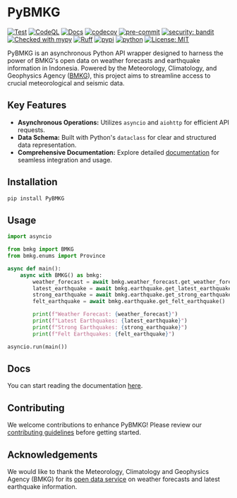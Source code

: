 # PyBMKG

[![Test](https://github.com/kiraware/PyBMKG/workflows/Test/badge.svg)](https://github.com/kiraware/PyBMKG/actions/workflows/test.yml)
[![CodeQL](https://github.com/kiraware/PyBMKG/workflows/CodeQL/badge.svg)](https://github.com/kiraware/PyBMKG/actions/workflows/codeql.yml)
[![Docs](https://readthedocs.org/projects/pybmkg/badge/?version=latest)](https://pybmkg.readthedocs.io/en/latest/?badge=latest)
[![codecov](https://codecov.io/gh/kiraware/PyBMKG/graph/badge.svg?token=MN6AXAHO0P)](https://codecov.io/gh/kiraware/PyBMKG)
[![pre-commit](https://img.shields.io/badge/pre--commit-enabled-brightgreen?logo=pre-commit&logoColor=white)](https://github.com/pre-commit/pre-commit)
[![security: bandit](https://img.shields.io/badge/security-bandit-yellow.svg)](https://github.com/PyCQA/bandit)
[![Checked with mypy](http://www.mypy-lang.org/static/mypy_badge.svg)](http://mypy-lang.org/)
[![Ruff](https://img.shields.io/endpoint?url=https://raw.githubusercontent.com/astral-sh/ruff/main/assets/badge/v2.json)](https://github.com/astral-sh/ruff)
[![pypi](https://img.shields.io/pypi/v/PyBMKG.svg)](https://pypi.org/project/PyBMKG/)
[![python](https://img.shields.io/pypi/pyversions/PyBMKG.svg)](https://pypi.org/project/PyBMKG/)
[![License: MIT](https://img.shields.io/badge/license-MIT-blue.svg)](https://opensource.org/license/MIT)

PyBMKG is an asynchronous Python API wrapper designed to harness the power of BMKG's open data
on weather forecasts and earthquake information in Indonesia. Powered by the Meteorology,
Climatology, and Geophysics Agency ([BMKG](https://bmkg.go.id/)), this project aims to streamline
access to crucial meteorological and seismic data.

## Key Features

- **Asynchronous Operations:** Utilizes `asyncio` and `aiohttp` for efficient API requests.
- **Data Schema:** Built with Python's `dataclass` for clear and structured data representation.
- **Comprehensive Documentation:** Explore detailed [documentation](https://pybmkg.readthedocs.io/en/latest/) for seamless integration and usage.

## Installation

```bash
pip install PyBMKG
```

## Usage

```python
import asyncio

from bmkg import BMKG
from bmkg.enums import Province

async def main():
    async with BMKG() as bmkg:
        weather_forecast = await bmkg.weather_forecast.get_weather_forecast(Province.ACEH)
        latest_earthquake = await bmkg.earthquake.get_latest_earthquake()
        strong_earthquake = await bmkg.earthquake.get_strong_earthquake()
        felt_earthquake = await bmkg.earthquake.get_felt_earthquake()

        print(f"Weather Forecast: {weather_forecast}")
        print(f"Latest Earthquakes: {latest_earthquake}")
        print(f"Strong Earthquakes: {strong_earthquake}")
        print(f"Felt Earthquakes: {felt_earthquake}")

asyncio.run(main())
```

## Docs

You can start reading the documentation [here](https://pybmkg.readthedocs.io/en/latest/).

## Contributing

We welcome contributions to enhance PyBMKG! Please review our
[contributing guidelines](https://pybmkg.readthedocs.io/en/latest/how-to-guides/#contributing)
before getting started.

## Acknowledgements

We would like to thank the Meteorology, Climatology
and Geophysics Agency (BMKG) for its [open data service](https://data.bmkg.go.id/)
on weather forecasts and latest earthquake information.

